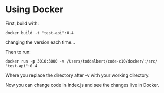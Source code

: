 # Using Docker

First, build with:

`docker build -t "test-api":0.4`

changing the version each time...

Then to run:

`docker run -p 3010:3000 -v /Users/toddalbert/code-c10/docker/:/src/ "test-api":0.4`

Where you replace the directory after -v with your working directory.

Now you can change code in index.js and see the changes live in Docker.
